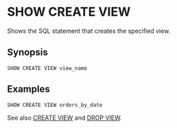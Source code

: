 # SHOW CREATE VIEW<a name="show-create-view"></a>

Shows the SQL statement that creates the specified view\.

## Synopsis<a name="synopsis"></a>

```
SHOW CREATE VIEW view_name
```

## Examples<a name="examples"></a>

```
SHOW CREATE VIEW orders_by_date
```

See also [CREATE VIEW](create-view.md) and [DROP VIEW](drop-view.md)\.